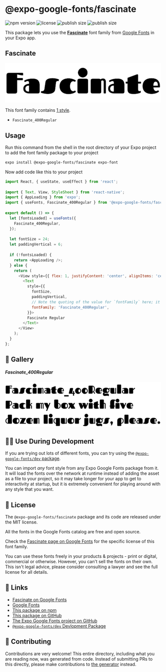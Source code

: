 # @expo-google-fonts/fascinate

![npm version](https://flat.badgen.net/npm/v/@expo-google-fonts/fascinate)
![license](https://flat.badgen.net/github/license/expo/google-fonts)
![publish size](https://flat.badgen.net/packagephobia/install/@expo-google-fonts/fascinate)
![publish size](https://flat.badgen.net/packagephobia/publish/@expo-google-fonts/fascinate)

This package lets you use the [**Fascinate**](https://fonts.google.com/specimen/Fascinate) font family from [Google Fonts](https://fonts.google.com/) in your Expo app.

## Fascinate

![Fascinate](./font-family.png)

This font family contains [1 style](#-gallery).

- `Fascinate_400Regular`

## Usage

Run this command from the shell in the root directory of your Expo project to add the font family package to your project
```sh
expo install @expo-google-fonts/fascinate expo-font
```

Now add code like this to your project
```js
import React, { useState, useEffect } from 'react';

import { Text, View, StyleSheet } from 'react-native';
import { AppLoading } from 'expo';
import { useFonts, Fascinate_400Regular } from '@expo-google-fonts/fascinate';

export default () => {
  let [fontsLoaded] = useFonts({
    Fascinate_400Regular,
  });

  let fontSize = 24;
  let paddingVertical = 6;

  if (!fontsLoaded) {
    return <AppLoading />;
  } else {
    return (
      <View style={{ flex: 1, justifyContent: 'center', alignItems: 'center' }}>
        <Text
          style={{
            fontSize,
            paddingVertical,
            // Note the quoting of the value for `fontFamily` here; it expects a string!
            fontFamily: 'Fascinate_400Regular',
          }}>
          Fascinate Regular
        </Text>
      </View>
    );
  }
};

```

## 🔡 Gallery

##### Fascinate_400Regular
![Fascinate_400Regular](./Fascinate_400Regular.ttf.png)


## 👩‍💻 Use During Development

If you are trying out lots of different fonts, you can try using the [`@expo-google-fonts/dev` package](https://github.com/expo/google-fonts/tree/master/font-packages/dev#readme).

You can import *any* font style from any Expo Google Fonts package from it. It will load the fonts
over the network at runtime instead of adding the asset as a file to your project, so it may take longer
for your app to get to interactivity at startup, but it is extremely convenient
for playing around with any style that you want.

## 📖 License

The `@expo-google-fonts/fascinate` package and its code are released under the MIT license.

All the fonts in the Google Fonts catalog are free and open source.

Check the [Fascinate page on Google Fonts](https://fonts.google.com/specimen/Fascinate) for the specific license of this font family.

You can use these fonts freely in your products & projects - print or digital, commercial or otherwise. However, you can't sell the fonts on their own. This isn't legal advice, please consider consulting a lawyer and see the full license for all details.

## 🔗 Links

- [Fascinate on Google Fonts](https://fonts.google.com/specimen/Fascinate)
- [Google Fonts](https://fonts.google.com/)
- [This package on npm](https://www.npmjs.com/package/@expo-google-fonts/fascinate)
- [This package on GitHub](https://github.com/expo/google-fonts/tree/master/font-packages/fascinate)
- [The Expo Google Fonts project on GitHub](https://github.com/expo/google-fonts)
- [`@expo-google-fonts/dev` Devlopment Package](https://github.com/expo/google-fonts/tree/master/font-packages/dev)

## 🤝 Contributing

Contributions are very welcome! This entire directory, including what you are reading now, was generated from code. Instead of submitting PRs to this directly, please make contributions to [the generator](https://github.com/expo/google-fonts/tree/master/packages/generator) instead.

